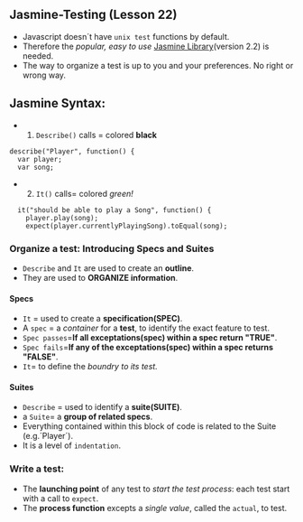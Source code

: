 ## Jasmine-Testing (Lesson 22)
- Javascript doesn´t have `unix test` functions by default. 
- Therefore the _popular, easy to use_ [Jasmine Library](https://jasmine.github.io/)(version 2.2) is needed.
- The way to organize a test is up to you and your preferences. No right or wrong way.

## Jasmine Syntax:
- 1) `Describe()` calls = colored __black__
```
describe("Player", function() {
  var player;
  var song;
```
- 2) `It()` calls= colored _green!_
```
  it("should be able to play a Song", function() {
    player.play(song);
    expect(player.currentlyPlayingSong).toEqual(song);
```
### Organize a test: Introducing Specs and Suites
- `Describe` and `It` are used to create an __outline__.
- They are used to __ORGANIZE information__.

#### Specs 
- `It` = used to create a __specification(SPEC)__. 
- A `spec` = a _container_ for a __test__, to identify the exact feature to test.
-  `Spec passes`=__If all exceptations(spec) within a spec return "TRUE"__.
-  `Spec fails`=__If any of the exceptations(spec) within a spec returns "FALSE"__.
- `It`= to define the _boundry to its test._

#### Suites 
- `Describe` = used to identify a __suite(SUITE)__. 
- a `Suite`= a __group of related specs__.
- Everything contained within this block of code is related to the Suite (e.g.´Player´).
- It is a level of `indentation`.

### Write a test:
- The __launching point__ of any test to _start the test process_: each test start with a call to `expect`. 
- The __process function__ excepts a _single value_, called the `actual`, to test.

















